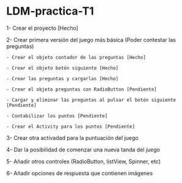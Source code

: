 # LDM-practica-T1


1- Crear el proyecto [Hecho]

2- Crear primera versión del juego más básica (Poder contestar las preguntas)

    - Crear el objeto contador de las preguntas [Hecho]
    
    - Crear el objeto botón siguiente [Hecho]
    
    - Crear las preguntas y cargarlas [Hecho]
    
    - Crear el objeto preguntas con RadioButton [Pendiente]
    
    - Cargar y eliminar las preguntas al pulsar el botón siguiente [Pendiente]
    
    - Contabilizar los puntos [Pendiente]
    
    - Crear el Activity para los puntos [Pendiente]

3- Crear otra activadad para la puntuación del juego

4- Dar la posibilidad de comenzar una nueva tanda del juego

5- Añadir otros controles (RadioButton, listView, Spinner, etc)

6- Añadir opciones de respuesta que contienen imágenes
